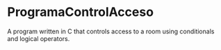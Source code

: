 # ProgramaControlAcceso
A program written in C that controls access to a room using conditionals and logical operators.
